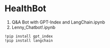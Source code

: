 # HealthBot

1. Q&A Bot with GPT-Index and LangChain.ipynb
2. Lenny_Chatbot!.ipynb

```
!pip install gpt_index
!pip install langchain
```
